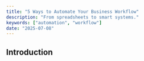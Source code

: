 ```yaml
---
title: "5 Ways to Automate Your Business Workflow"
description: "From spreadsheets to smart systems."
keywords: ["automation", "workflow"]
date: "2025-07-08"
---
```


## Introduction
